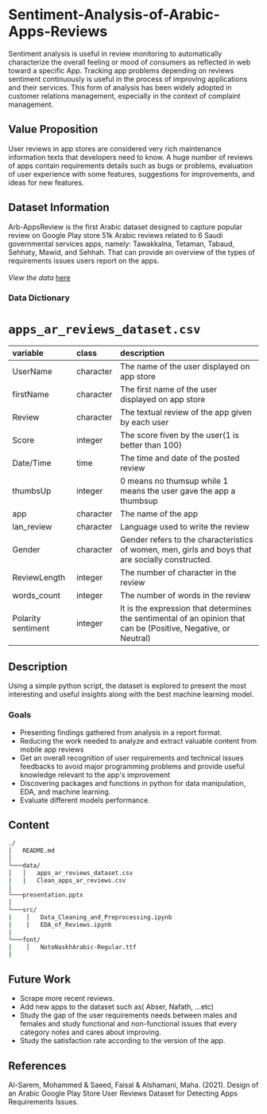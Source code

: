 # Sentiment-Analysis-of-Arabic-Apps-Reviews
Sentiment analysis is useful in review monitoring to automatically characterize the overall feeling or mood of consumers as reflected in web toward a specific App. Tracking app problems depending on reviews sentiment continuously is useful in the process of improving applications and their services. This form of analysis has been widely adopted in customer relations management, especially in the context of complaint management.

## Value Proposition
User reviews in app stores are considered very rich maintenance information texts that developers need to know. A huge number of reviews of apps contain requirements details such as bugs or problems, evaluation of user experience with some features, suggestions for improvements, and ideas for new features.

## Dataset Information
Arb-AppsReview is the first Arabic dataset designed to capture popular review on Google Play store 51k Arabic reviews related to 6 Saudi governmental services apps,
namely: Tawakkalna, Tetaman, Tabaud, Sehhaty, Mawid, and Sehhah. That can provide an overview of the types of requirements issues users report on the apps. 
<br />
<br />*View the data* [here](https://github.com/Arb-AppsReview/Arb-AppsReview)

### Data Dictionary

# `apps_ar_reviews_dataset.csv`

|variable  |class     |description |
|:---------|:---------|:-----------|
|UserName   |character | The name of the user displayed on app store  |
|firstName |character | The first name of the user displayed on app store  |
|Review  |character | The textual review of the app given by each user |
|Score |integer   | The score fiven by the user(1 is better than 100) |
|Date/Time   |time    | The time and date of the posted review |
|thumbsUp   |integer   | 0 means no thumsup while 1 means the user gave the app a thumbsup     |
|app      |character   | The name of the app |
|lan_review      |character   | Language used to write the review|
|Gender       |character    | Gender refers to the characteristics of women, men, girls and boys that are socially constructed. |
|ReviewLength |integer    | The number of character in the review |
|words_count |integer    | The number of words in the review |
|Polarity sentiment |integer    | It is the expression that determines the sentimental of an opinion that can be (Positive, Negative, or Neutral) |

## Description
Using a simple python script, the dataset is explored to present the most interesting and useful insights along with the best machine learning model.

### Goals
- Presenting findings gathered from analysis in a report format.
- Reducing the work needed to analyze and extract valuable content from mobile app reviews
- Get an overall recognition of user requirements and technical issues feedbacks to avoid major programming problems and provide useful knowledge relevant to the app's improvement
- Discovering packages and functions in python for data manipulation, EDA, and machine learning.
- Evaluate different models performance.

## Content 

```bash
./
│   README.md
│   
└───data/
│   │   apps_ar_reviews_dataset.csv
|   |   Clean_apps_ar_reviews.csv
│   
└───presentation.pptx
│   
└───src/
|    │   Data_Cleaning_and_Preprocessing.ipynb
|    |   EDA_of_Reviews.ipynb
|    
└───font/
|    │   NotoNaskhArabic-Regular.ttf
|
```

## Future Work
- Scrape more recent reviews.
- Add new apps to the dataset such as( Abser, Nafath, ...etc)
- Study the gap of the user requirements needs between males and females and study functional and non-functional issues that every category notes and
cares about improving.
- Study the satisfaction rate according to the version of the app.

## References
Al-Sarem, Mohammed & Saeed, Faisal & Alshamani, Maha. (2021). Design of an Arabic Google Play Store User Reviews Dataset for Detecting Apps Requirements Issues. 
